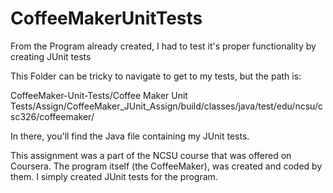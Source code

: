 # CoffeeMakerUnitTests


From the Program already created, I had to test it's proper functionality by creating JUnit tests

This Folder can be tricky to navigate to get to my tests, but the path is:

CoffeeMaker-Unit-Tests/Coffee Maker Unit Tests/Assign/CoffeeMaker_JUnit_Assign/build/classes/java/test/edu/ncsu/csc326/coffeemaker/

In there, you'll find the Java file containing my JUnit tests.

This assignment was a part of the NCSU course that was offered on Coursera. The program itself (the CoffeeMaker), was created and coded by them. I simply created JUnit tests for the program.
